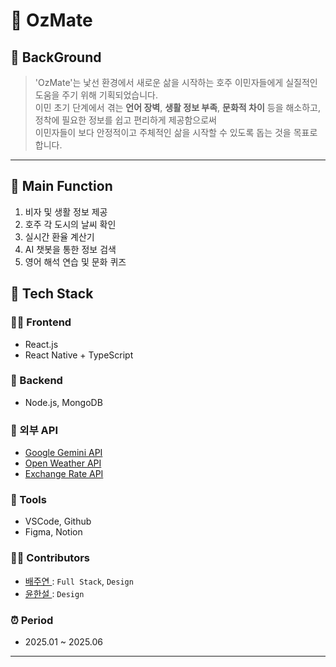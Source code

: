 <h1>🦘 OzMate  </h1>  

## 🧐 BackGround

> 'OzMate'는 낯선 환경에서 새로운 삶을 시작하는 호주 이민자들에게 실질적인 도움을 주기 위해 기획되었습니다.  
이민 초기 단계에서 겪는 **언어 장벽**, **생활 정보 부족**, **문화적 차이** 등을 해소하고, 
정착에 필요한 정보를 쉽고 편리하게 제공함으로써  
이민자들이 보다 안정적이고 주체적인 삶을 시작할 수 있도록 돕는 것을 목표로 합니다.

---
## 📱 Main Function
1.   비자 및 생활 정보 제공
2.   호주 각 도시의 날씨 확인
3.   실시간 환율 계산기
4.   AI 챗봇을 통한 정보 검색
5.   영어 해석 연습 및 문화 퀴즈
 
## 🔧 Tech Stack 

### 👨‍💻 Frontend
- React.js
- React Native + TypeScript

### 🧠 Backend
- Node.js, MongoDB

### 🧩 외부 API
- [Google Gemini API](https://ai.google.dev/)
- [Open Weather API ](https://openweathermap.org/city/2643743)  
- [Exchange Rate API ](https://www.exchangerate-api.com/)  


### 🧷 Tools
- VSCode, Github
- Figma, Notion

### 💁🏻 Contributors  
- [배주연 ](https://github.com/juyeon-Bae) : `Full Stack`, `Design`
- [윤한설 ](https://www.instagram.com/xenevora/) : `Design`
 

### ⏰ Period  
- 2025.01 ~ 2025.06

 


 

---
 
